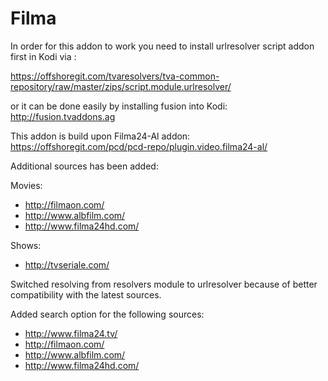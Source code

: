 # Filma

In order for this addon to work you need to install urlresolver script addon first in Kodi via :

https://offshoregit.com/tvaresolvers/tva-common-repository/raw/master/zips/script.module.urlresolver/

or it can be done easily by installing fusion into Kodi: http://fusion.tvaddons.ag

This addon is build upon Filma24-Al addon: https://offshoregit.com/pcd/pcd-repo/plugin.video.filma24-al/

Additional sources has been added: 

Movies:
- http://filmaon.com/
- http://www.albfilm.com/
- http://www.filma24hd.com/

Shows:
- http://tvseriale.com/

Switched resolving from resolvers module to urlresolver because of better compatibility with the latest sources.

Added search option for the following sources:

- http://www.filma24.tv/
- http://filmaon.com/
- http://www.albfilm.com/
- http://www.filma24hd.com/
